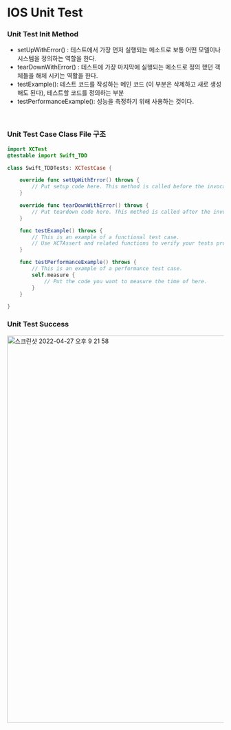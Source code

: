
<H1>IOS Unit Test</H1>

<h3>Unit Test Init Method</h3>

  - setUpWithError() : 테스트에서 가장 먼저 실행되는 메소드로 보통 어떤 모델이나 시스템을 정의하는 역할을 한다.
  - tearDownWithError() : 테스트에 가장 마지막에 실행되는 메소드로 정의 했던 객체들을 해체 시키는 역활을 한다.
  - testExample(): 테스트 코드를 작성하는 메인 코드 (이 부분은 삭제하고 새로 생성 해도 된다), 테스트할 코드를 정의하는 부분
  - testPerformanceExample(): 성능을 측정하기 위해 사용하는 것이다.
<br>

<h3>Unit Test Case Class File 구조</h3>

```swift
import XCTest
@testable import Swift_TDD

class Swift_TDDTests: XCTestCase {

    override func setUpWithError() throws {
        // Put setup code here. This method is called before the invocation of each test method in the class.
    }

    override func tearDownWithError() throws {
        // Put teardown code here. This method is called after the invocation of each test method in the class.
    }

    func testExample() throws {
        // This is an example of a functional test case.
        // Use XCTAssert and related functions to verify your tests produce the correct results.
    }

    func testPerformanceExample() throws {
        // This is an example of a performance test case.
        self.measure {
            // Put the code you want to measure the time of here.
        }
    }

}
```

<h3>Unit Test Success</h3>

 <img width="901" alt="스크린샷 2022-04-27 오후 9 21 58" src="https://user-images.githubusercontent.com/23008224/165517182-83a999be-c280-4093-9f47-4c34a04f6572.png">


